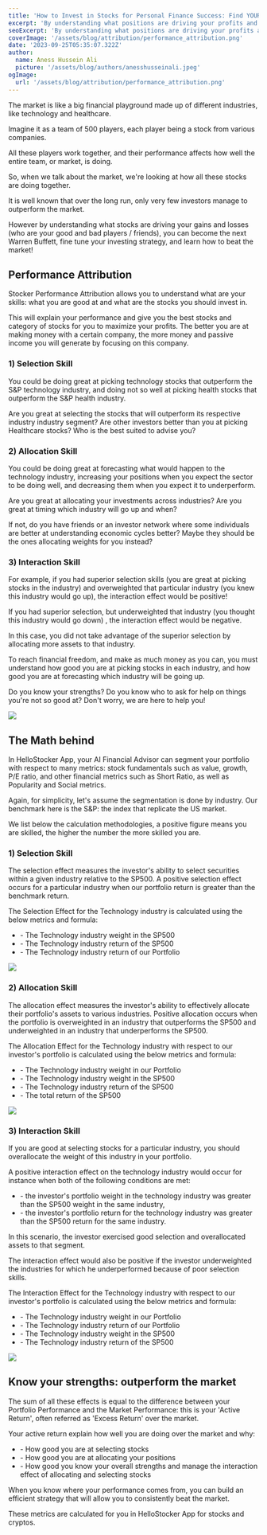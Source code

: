 ```yaml
---
title: 'How to Invest in Stocks for Personal Finance Success: Find YOUR Profitable Sectors and Strategies'
excerpt: 'By understanding what positions are driving your profits and practising with Virtual Trading, you can become the next Warren Buffett and learn how to beat the stock market.'
seoExcerpt: 'By understanding what positions are driving your profits and practising with Virtual Trading, you can become the next Warren Buffett and learn how to beat the stock market.'
coverImage: '/assets/blog/attribution/performance_attribution.png'
date: '2023-09-25T05:35:07.322Z'
author:
  name: Aness Hussein Ali
  picture: '/assets/blog/authors/anesshusseinali.jpeg'
ogImage:
  url: '/assets/blog/attribution/performance_attribution.png'
---
```



The market is like a big financial playground made up of different industries, like technology and healthcare. 

Imagine it as a team of 500 players, each player being a stock from various companies. 

All these players work together, and their performance affects how well the entire team, or market, is doing. 

So, when we talk about the market, we're looking at how all these stocks are doing together.

It is well known that over the long run, only very few investors manage to outperform the market.

However by understanding what stocks are driving your gains and losses (who are your good and bad players / friends), you can become the next Warren Buffett, fine tune your investing strategy, and learn how to beat the market!

## **Performance Attribution**



Stocker Performance Attribution allows you to understand what are your skills: what you are good at and what are the stocks you should invest in.

This will explain your performance and give you the best stocks and category of stocks for you to maximize your profits. The better you are at making money with a certain company, the more money and passive income you will generate by focusing on this company. 

### **1) Selection Skill**

You could be doing great at picking technology stocks that outperform the S&P technology industry, and doing not so well at picking health stocks that outperform the S&P health industry.

Are you great at selecting the stocks that will outperform its respective industry industry segment? Are other investors better than you at picking Healthcare stocks? Who is the best suited to advise you?

### **2) Allocation Skill**

You could be doing great at forecasting what would happen to the technology industry, increasing your positions when you expect the sector to be doing well, and decreasing them when you expect it to underperform.

Are you great at allocating your investments across industries? Are you great at timing which industry will go up and when?

If not, do you have friends or an investor network where some individuals are better at understanding economic cycles better? Maybe they should be the ones allocating weights for you instead? 

### **3) Interaction Skill**

For example, if you had superior selection skills (you are great at picking stocks in the industry) and overweighted that particular industry (you knew this industry would go up), the interaction effect would be positive! 

If you had superior selection, but underweighted that industry (you thought this industry would go down) , the interaction effect would be negative.

In this case, you did not take advantage of the superior selection by allocating more assets to that industry. 

To reach financial freedom, and make as much money as you can, you must understand how good you are at picking stocks in each industry, and how good you are at forecasting which industry will be going up.

Do you know your strengths? Do you know who to ask for help on things you're not so good at? Don't worry, we are here to help you!


![](/assets/blog/attribution/investinganalysis.jpg)

## **The Math behind**

In HelloStocker App, your AI Financial Advisor can segment your portfolio with respect to many metrics: stock fundamentals such as value, growth, P/E ratio, and other financial metrics such as Short Ratio, as well as Popularity and Social metrics.


Again, for simplicity, let's assume the segmentation is done by industry. Our benchmark here is the S&P: the index that replicate the US market.


We list below the calculation methodologies, a positive figure means you are skilled, the higher the number the more skilled you are.


### **1) Selection Skill**



The selection effect measures the investor's ability to select securities within a given
industry relative to the SP500. A positive selection effect occurs for a particular industry when our portfolio return is greater than the benchmark return.


The Selection Effect for the Technology industry is calculated using the below metrics and formula:



* \-  The Technology industry weight in the SP500
* \-  The Technology industry return of the SP500
* \-  The Technology industry return of our Portfolio

![](/assets/blog/attribution/attributionselectionskills.png)

### **2) Allocation Skill**


The allocation effect measures the investor's ability to effectively allocate their portfolio's assets to various industries.
Positive allocation occurs when the portfolio is overweighted in an industry that outperforms the SP500 and underweighted in
an industry that underperforms the SP500.


The Allocation Effect for the Technology industry with respect to our investor's portfolio is calculated using the below metrics and formula:



* \-  The Technology industry weight in our Portfolio
* \-  The Technology industry weight in the SP500
* \-  The Technology industry return of the SP500
* \-  The total return of the SP500

![](/assets/blog/attribution/attributionallocationskill.png)  


### **3) Interaction Skill**


If you are good at selecting stocks for a particular industry, you should overallocate the weight of this industry in your portfolio.

A positive interaction effect on the technology industry would occur for instance when both of the following conditions are met:  

* \-  the investor's portfolio weight in the technology industry was greater than the SP500 weight in the same industry,
* \-  the investor's portfolio return for the technology industry was greater than the SP500 return for the same industry.

In this scenario, the investor exercised good selection and overallocated assets to that segment.

The interaction effect would also be positive if the investor underweighted the industries for which he underperformed because of poor selection skills.

The Interaction Effect for the Technology industry with respect to our investor's portfolio is calculated using the below metrics and formula:



* \-  The Technology industry weight in our Portfolio
* \-  The Technology industry return of our Portfolio
* \-  The Technology industry weight in the SP500
* \-  The Technology industry return of the SP500

![](/assets/blog/attribution/attributioninteractionskills.png)


## **Know your strengths: outperform the market**

The sum of all these effects is equal to the difference between your Portfolio Performance and the Market Performance: this is your 'Active Return', often referred as 'Excess Return' over the market.

Your active return explain how well you are doing over the market and why:

* \-  How good you are at selecting stocks
* \-  How good you are at allocating your positions
* \-  How good you know your overall strengths and manage the interaction effect of allocating and selecting stocks

When you know where your performance comes from, you can build an efficient strategy that will allow you to consistently beat the market.

These metrics are calculated for you in HelloStocker App for stocks and cryptos.







